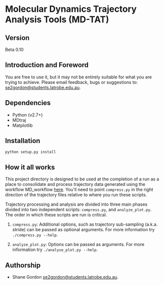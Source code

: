 # Molecular Dynamics Trajectory Analysis Tools (MD-TAT)

## Version

Beta 0.10

## Introduction and Foreword

You are free to use it, but it may not be entirely suitable for what you are
trying to achieve. Please email feedback, bugs or suggestions to:
[se2gordon@students.latrobe.edu.au](mailto:se2gordon@students.latrobe.edu.au).

## Dependencies

* Python (v2.7+)
* MDtraj
* Matplotlib

## Installation

```
python setup.py install
```

## How it all works

This project directory is designed to be used at the completion of a run as a
place to consolidate and process trajectory data generated using the workflow
MD\_workflow [here](https://github.com/s-gordon/MD_workflow/tree/pythonic).
You'll need to point `compress.py` in the right direction of the trajectory
files relative to where you run these scripts.

Trajectory processing and analysis are divided into three main phases divided
into two independent scripts: `compress.py`, and `analyze_plot.py`. The order in
which these scripts are run is critical.

1. `compress.py`: Additional options, such as trajectory sub-sampling (a.k.a.
   stride) can be passed as optional arguments.  For more information try
   `./compress.py --help`.

1. `analyze_plot.py`: Options can be passed as arguments. For more information
   try `./analyse_plot.py --help`.

## Authorship

* Shane Gordon [se2gordon@students.latrobe.edu.au](mailto:se2gordon@students.latrobe.edu.au).
